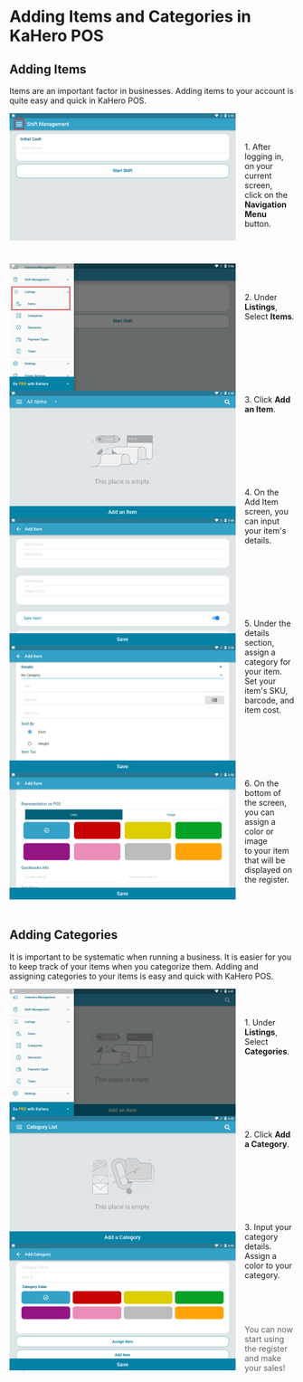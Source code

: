# **Adding Items and Categories in KaHero POS**

## **Adding Items**

Items are an important factor in businesses. Adding items to your account is quite easy and quick in KaHero POS.

<p><img src="_content/_adding/1a.png" alt="nav" width="400" height="225" style="float:left; margin-right:1rem"><br><br><br>1. After logging in, on your current screen,<br>click on the <b>Navigation Menu</b> button.</p>

<br><br>

<p><img src="_content/_adding/1b.png" alt="listings" width="400" height="225" style="float:left; margin-right:1rem"><br><br><br>2. Under <b>Listings</b>, Select <b>Items</b>.</p>

<br><br><br>

<p><img src="_content/_adding/1c.png" alt="add item" width="400" height="225" style="float:left; margin-right:1rem"><br><br><br>3. Click <b>Add an Item</b>.</p>

<br><br><br>

<p><img src="_content/_adding/1d.png" alt="item details" width="400" height="225" style="float:left; margin-right:1rem"><br><br><br>4. On the Add Item screen, you can input your item's details.</p>

<br><br><br>

<p><img src="_content/_adding/1e.png" alt="details 2" width="400" height="225" style="float:left; margin-right:1rem"><br><br><br>5. Under the details section, assign a category for your item.<br>Set your item's SKU, barcode, and item cost.</p>

<br><br>

<p><img src="_content/_adding/1f.png" alt="representation" width="400" height="225" style="float:left; margin-right:1rem"><br><br><br>6. On the bottom of the screen, you can assign a color or image<br>to your item that will be displayed on the register.</p>

<br><br>

## **Adding Categories**

It is important to be systematic when running a business. It is easier for you to keep track of your items when you categorize them. Adding and assigning categories to your items is easy and quick with KaHero POS.

<p><img src="_content/_adding/2a.png" alt="listings" width="400" height="225" style="float:left; margin-right:1rem"><br><br><br>1. Under <b>Listings</b>, Select <b>Categories</b>.</p>

<br><br><br>

<p><img src="_content/_adding/2b.png" alt="add category" width="400" height="225" style="float:left; margin-right:1rem"><br><br><br>2. Click <b>Add a Category</b>.</p>

<br><br><br>

<p><img src="_content/_adding/2c.png" alt="navigation menu" width="400" height="225" style="float:left; margin-right:1rem"><br><br><br>3. Input your category details. Assign a color to your category.</p>

<br><br><br>

> You can now start using the register and make your sales!